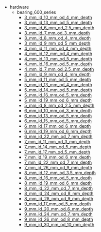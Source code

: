 * hardware
  * bearing_600_series
    * [3_mm_id_10_mm_od_4_mm_depth](hardware/bearing_600_series/3_mm_id_10_mm_od_4_mm_depth)
    * [3_mm_id_13_mm_od_5_mm_depth](hardware/bearing_600_series/3_mm_id_10_mm_od_4_mm_depth/3_mm_id_13_mm_od_5_mm_depth)
    * [3_mm_id_6_mm_od_2.5_mm_depth](hardware/bearing_600_series/3_mm_id_10_mm_od_4_mm_depth/3_mm_id_13_mm_od_5_mm_depth/3_mm_id_6_mm_od_2.5_mm_depth)
    * [3_mm_id_7_mm_od_3_mm_depth](hardware/bearing_600_series/3_mm_id_10_mm_od_4_mm_depth/3_mm_id_13_mm_od_5_mm_depth/3_mm_id_6_mm_od_2.5_mm_depth/3_mm_id_7_mm_od_3_mm_depth)
    * [3_mm_id_8_mm_od_4_mm_depth](hardware/bearing_600_series/3_mm_id_10_mm_od_4_mm_depth/3_mm_id_13_mm_od_5_mm_depth/3_mm_id_6_mm_od_2.5_mm_depth/3_mm_id_7_mm_od_3_mm_depth/3_mm_id_8_mm_od_4_mm_depth)
    * [3_mm_id_9_mm_od_5_mm_depth](hardware/bearing_600_series/3_mm_id_10_mm_od_4_mm_depth/3_mm_id_13_mm_od_5_mm_depth/3_mm_id_6_mm_od_2.5_mm_depth/3_mm_id_7_mm_od_3_mm_depth/3_mm_id_8_mm_od_4_mm_depth/3_mm_id_9_mm_od_5_mm_depth)
    * [4_mm_id_11_mm_od_4_mm_depth](hardware/bearing_600_series/3_mm_id_10_mm_od_4_mm_depth/3_mm_id_13_mm_od_5_mm_depth/3_mm_id_6_mm_od_2.5_mm_depth/3_mm_id_7_mm_od_3_mm_depth/3_mm_id_8_mm_od_4_mm_depth/3_mm_id_9_mm_od_5_mm_depth/4_mm_id_11_mm_od_4_mm_depth)
    * [4_mm_id_12_mm_od_4_mm_depth](hardware/bearing_600_series/3_mm_id_10_mm_od_4_mm_depth/3_mm_id_13_mm_od_5_mm_depth/3_mm_id_6_mm_od_2.5_mm_depth/3_mm_id_7_mm_od_3_mm_depth/3_mm_id_8_mm_od_4_mm_depth/3_mm_id_9_mm_od_5_mm_depth/4_mm_id_11_mm_od_4_mm_depth/4_mm_id_12_mm_od_4_mm_depth)
    * [4_mm_id_13_mm_od_5_mm_depth](hardware/bearing_600_series/3_mm_id_10_mm_od_4_mm_depth/3_mm_id_13_mm_od_5_mm_depth/3_mm_id_6_mm_od_2.5_mm_depth/3_mm_id_7_mm_od_3_mm_depth/3_mm_id_8_mm_od_4_mm_depth/3_mm_id_9_mm_od_5_mm_depth/4_mm_id_11_mm_od_4_mm_depth/4_mm_id_12_mm_od_4_mm_depth/4_mm_id_13_mm_od_5_mm_depth)
    * [4_mm_id_16_mm_od_5_mm_depth](hardware/bearing_600_series/3_mm_id_10_mm_od_4_mm_depth/3_mm_id_13_mm_od_5_mm_depth/3_mm_id_6_mm_od_2.5_mm_depth/3_mm_id_7_mm_od_3_mm_depth/3_mm_id_8_mm_od_4_mm_depth/3_mm_id_9_mm_od_5_mm_depth/4_mm_id_11_mm_od_4_mm_depth/4_mm_id_12_mm_od_4_mm_depth/4_mm_id_13_mm_od_5_mm_depth/4_mm_id_16_mm_od_5_mm_depth)
    * [4_mm_id_7_mm_od_2.5_mm_depth](hardware/bearing_600_series/3_mm_id_10_mm_od_4_mm_depth/3_mm_id_13_mm_od_5_mm_depth/3_mm_id_6_mm_od_2.5_mm_depth/3_mm_id_7_mm_od_3_mm_depth/3_mm_id_8_mm_od_4_mm_depth/3_mm_id_9_mm_od_5_mm_depth/4_mm_id_11_mm_od_4_mm_depth/4_mm_id_12_mm_od_4_mm_depth/4_mm_id_13_mm_od_5_mm_depth/4_mm_id_16_mm_od_5_mm_depth/4_mm_id_7_mm_od_2.5_mm_depth)
    * [4_mm_id_9_mm_od_4_mm_depth](hardware/bearing_600_series/3_mm_id_10_mm_od_4_mm_depth/3_mm_id_13_mm_od_5_mm_depth/3_mm_id_6_mm_od_2.5_mm_depth/3_mm_id_7_mm_od_3_mm_depth/3_mm_id_8_mm_od_4_mm_depth/3_mm_id_9_mm_od_5_mm_depth/4_mm_id_11_mm_od_4_mm_depth/4_mm_id_12_mm_od_4_mm_depth/4_mm_id_13_mm_od_5_mm_depth/4_mm_id_16_mm_od_5_mm_depth/4_mm_id_7_mm_od_2.5_mm_depth/4_mm_id_9_mm_od_4_mm_depth)
    * [5_mm_id_11_mm_od_5_mm_depth](hardware/bearing_600_series/3_mm_id_10_mm_od_4_mm_depth/3_mm_id_13_mm_od_5_mm_depth/3_mm_id_6_mm_od_2.5_mm_depth/3_mm_id_7_mm_od_3_mm_depth/3_mm_id_8_mm_od_4_mm_depth/3_mm_id_9_mm_od_5_mm_depth/4_mm_id_11_mm_od_4_mm_depth/4_mm_id_12_mm_od_4_mm_depth/4_mm_id_13_mm_od_5_mm_depth/4_mm_id_16_mm_od_5_mm_depth/4_mm_id_7_mm_od_2.5_mm_depth/4_mm_id_9_mm_od_4_mm_depth/5_mm_id_11_mm_od_5_mm_depth)
    * [5_mm_id_13_mm_od_4_mm_depth](hardware/bearing_600_series/3_mm_id_10_mm_od_4_mm_depth/3_mm_id_13_mm_od_5_mm_depth/3_mm_id_6_mm_od_2.5_mm_depth/3_mm_id_7_mm_od_3_mm_depth/3_mm_id_8_mm_od_4_mm_depth/3_mm_id_9_mm_od_5_mm_depth/4_mm_id_11_mm_od_4_mm_depth/4_mm_id_12_mm_od_4_mm_depth/4_mm_id_13_mm_od_5_mm_depth/4_mm_id_16_mm_od_5_mm_depth/4_mm_id_7_mm_od_2.5_mm_depth/4_mm_id_9_mm_od_4_mm_depth/5_mm_id_11_mm_od_5_mm_depth/5_mm_id_13_mm_od_4_mm_depth)
    * [5_mm_id_14_mm_od_5_mm_depth](hardware/bearing_600_series/3_mm_id_10_mm_od_4_mm_depth/3_mm_id_13_mm_od_5_mm_depth/3_mm_id_6_mm_od_2.5_mm_depth/3_mm_id_7_mm_od_3_mm_depth/3_mm_id_8_mm_od_4_mm_depth/3_mm_id_9_mm_od_5_mm_depth/4_mm_id_11_mm_od_4_mm_depth/4_mm_id_12_mm_od_4_mm_depth/4_mm_id_13_mm_od_5_mm_depth/4_mm_id_16_mm_od_5_mm_depth/4_mm_id_7_mm_od_2.5_mm_depth/4_mm_id_9_mm_od_4_mm_depth/5_mm_id_11_mm_od_5_mm_depth/5_mm_id_13_mm_od_4_mm_depth/5_mm_id_14_mm_od_5_mm_depth)
    * [5_mm_id_16_mm_od_5_mm_depth](hardware/bearing_600_series/3_mm_id_10_mm_od_4_mm_depth/3_mm_id_13_mm_od_5_mm_depth/3_mm_id_6_mm_od_2.5_mm_depth/3_mm_id_7_mm_od_3_mm_depth/3_mm_id_8_mm_od_4_mm_depth/3_mm_id_9_mm_od_5_mm_depth/4_mm_id_11_mm_od_4_mm_depth/4_mm_id_12_mm_od_4_mm_depth/4_mm_id_13_mm_od_5_mm_depth/4_mm_id_16_mm_od_5_mm_depth/4_mm_id_7_mm_od_2.5_mm_depth/4_mm_id_9_mm_od_4_mm_depth/5_mm_id_11_mm_od_5_mm_depth/5_mm_id_13_mm_od_4_mm_depth/5_mm_id_14_mm_od_5_mm_depth/5_mm_id_16_mm_od_5_mm_depth)
    * [5_mm_id_19_mm_od_6_mm_depth](hardware/bearing_600_series/3_mm_id_10_mm_od_4_mm_depth/3_mm_id_13_mm_od_5_mm_depth/3_mm_id_6_mm_od_2.5_mm_depth/3_mm_id_7_mm_od_3_mm_depth/3_mm_id_8_mm_od_4_mm_depth/3_mm_id_9_mm_od_5_mm_depth/4_mm_id_11_mm_od_4_mm_depth/4_mm_id_12_mm_od_4_mm_depth/4_mm_id_13_mm_od_5_mm_depth/4_mm_id_16_mm_od_5_mm_depth/4_mm_id_7_mm_od_2.5_mm_depth/4_mm_id_9_mm_od_4_mm_depth/5_mm_id_11_mm_od_5_mm_depth/5_mm_id_13_mm_od_4_mm_depth/5_mm_id_14_mm_od_5_mm_depth/5_mm_id_16_mm_od_5_mm_depth/5_mm_id_19_mm_od_6_mm_depth)
    * [5_mm_id_8_mm_od_2.5_mm_depth](hardware/bearing_600_series/3_mm_id_10_mm_od_4_mm_depth/3_mm_id_13_mm_od_5_mm_depth/3_mm_id_6_mm_od_2.5_mm_depth/3_mm_id_7_mm_od_3_mm_depth/3_mm_id_8_mm_od_4_mm_depth/3_mm_id_9_mm_od_5_mm_depth/4_mm_id_11_mm_od_4_mm_depth/4_mm_id_12_mm_od_4_mm_depth/4_mm_id_13_mm_od_5_mm_depth/4_mm_id_16_mm_od_5_mm_depth/4_mm_id_7_mm_od_2.5_mm_depth/4_mm_id_9_mm_od_4_mm_depth/5_mm_id_11_mm_od_5_mm_depth/5_mm_id_13_mm_od_4_mm_depth/5_mm_id_14_mm_od_5_mm_depth/5_mm_id_16_mm_od_5_mm_depth/5_mm_id_19_mm_od_6_mm_depth/5_mm_id_8_mm_od_2.5_mm_depth)
    * [6_mm_id_10_mm_od_3_mm_depth](hardware/bearing_600_series/3_mm_id_10_mm_od_4_mm_depth/3_mm_id_13_mm_od_5_mm_depth/3_mm_id_6_mm_od_2.5_mm_depth/3_mm_id_7_mm_od_3_mm_depth/3_mm_id_8_mm_od_4_mm_depth/3_mm_id_9_mm_od_5_mm_depth/4_mm_id_11_mm_od_4_mm_depth/4_mm_id_12_mm_od_4_mm_depth/4_mm_id_13_mm_od_5_mm_depth/4_mm_id_16_mm_od_5_mm_depth/4_mm_id_7_mm_od_2.5_mm_depth/4_mm_id_9_mm_od_4_mm_depth/5_mm_id_11_mm_od_5_mm_depth/5_mm_id_13_mm_od_4_mm_depth/5_mm_id_14_mm_od_5_mm_depth/5_mm_id_16_mm_od_5_mm_depth/5_mm_id_19_mm_od_6_mm_depth/5_mm_id_8_mm_od_2.5_mm_depth/6_mm_id_10_mm_od_3_mm_depth)
    * [6_mm_id_13_mm_od_5_mm_depth](hardware/bearing_600_series/3_mm_id_10_mm_od_4_mm_depth/3_mm_id_13_mm_od_5_mm_depth/3_mm_id_6_mm_od_2.5_mm_depth/3_mm_id_7_mm_od_3_mm_depth/3_mm_id_8_mm_od_4_mm_depth/3_mm_id_9_mm_od_5_mm_depth/4_mm_id_11_mm_od_4_mm_depth/4_mm_id_12_mm_od_4_mm_depth/4_mm_id_13_mm_od_5_mm_depth/4_mm_id_16_mm_od_5_mm_depth/4_mm_id_7_mm_od_2.5_mm_depth/4_mm_id_9_mm_od_4_mm_depth/5_mm_id_11_mm_od_5_mm_depth/5_mm_id_13_mm_od_4_mm_depth/5_mm_id_14_mm_od_5_mm_depth/5_mm_id_16_mm_od_5_mm_depth/5_mm_id_19_mm_od_6_mm_depth/5_mm_id_8_mm_od_2.5_mm_depth/6_mm_id_10_mm_od_3_mm_depth/6_mm_id_13_mm_od_5_mm_depth)
    * [6_mm_id_15_mm_od_5_mm_depth](hardware/bearing_600_series/3_mm_id_10_mm_od_4_mm_depth/3_mm_id_13_mm_od_5_mm_depth/3_mm_id_6_mm_od_2.5_mm_depth/3_mm_id_7_mm_od_3_mm_depth/3_mm_id_8_mm_od_4_mm_depth/3_mm_id_9_mm_od_5_mm_depth/4_mm_id_11_mm_od_4_mm_depth/4_mm_id_12_mm_od_4_mm_depth/4_mm_id_13_mm_od_5_mm_depth/4_mm_id_16_mm_od_5_mm_depth/4_mm_id_7_mm_od_2.5_mm_depth/4_mm_id_9_mm_od_4_mm_depth/5_mm_id_11_mm_od_5_mm_depth/5_mm_id_13_mm_od_4_mm_depth/5_mm_id_14_mm_od_5_mm_depth/5_mm_id_16_mm_od_5_mm_depth/5_mm_id_19_mm_od_6_mm_depth/5_mm_id_8_mm_od_2.5_mm_depth/6_mm_id_10_mm_od_3_mm_depth/6_mm_id_13_mm_od_5_mm_depth/6_mm_id_15_mm_od_5_mm_depth)
    * [6_mm_id_17_mm_od_6_mm_depth](hardware/bearing_600_series/3_mm_id_10_mm_od_4_mm_depth/3_mm_id_13_mm_od_5_mm_depth/3_mm_id_6_mm_od_2.5_mm_depth/3_mm_id_7_mm_od_3_mm_depth/3_mm_id_8_mm_od_4_mm_depth/3_mm_id_9_mm_od_5_mm_depth/4_mm_id_11_mm_od_4_mm_depth/4_mm_id_12_mm_od_4_mm_depth/4_mm_id_13_mm_od_5_mm_depth/4_mm_id_16_mm_od_5_mm_depth/4_mm_id_7_mm_od_2.5_mm_depth/4_mm_id_9_mm_od_4_mm_depth/5_mm_id_11_mm_od_5_mm_depth/5_mm_id_13_mm_od_4_mm_depth/5_mm_id_14_mm_od_5_mm_depth/5_mm_id_16_mm_od_5_mm_depth/5_mm_id_19_mm_od_6_mm_depth/5_mm_id_8_mm_od_2.5_mm_depth/6_mm_id_10_mm_od_3_mm_depth/6_mm_id_13_mm_od_5_mm_depth/6_mm_id_15_mm_od_5_mm_depth/6_mm_id_17_mm_od_6_mm_depth)
    * [6_mm_id_19_mm_od_6_mm_depth](hardware/bearing_600_series/3_mm_id_10_mm_od_4_mm_depth/3_mm_id_13_mm_od_5_mm_depth/3_mm_id_6_mm_od_2.5_mm_depth/3_mm_id_7_mm_od_3_mm_depth/3_mm_id_8_mm_od_4_mm_depth/3_mm_id_9_mm_od_5_mm_depth/4_mm_id_11_mm_od_4_mm_depth/4_mm_id_12_mm_od_4_mm_depth/4_mm_id_13_mm_od_5_mm_depth/4_mm_id_16_mm_od_5_mm_depth/4_mm_id_7_mm_od_2.5_mm_depth/4_mm_id_9_mm_od_4_mm_depth/5_mm_id_11_mm_od_5_mm_depth/5_mm_id_13_mm_od_4_mm_depth/5_mm_id_14_mm_od_5_mm_depth/5_mm_id_16_mm_od_5_mm_depth/5_mm_id_19_mm_od_6_mm_depth/5_mm_id_8_mm_od_2.5_mm_depth/6_mm_id_10_mm_od_3_mm_depth/6_mm_id_13_mm_od_5_mm_depth/6_mm_id_15_mm_od_5_mm_depth/6_mm_id_17_mm_od_6_mm_depth/6_mm_id_19_mm_od_6_mm_depth)
    * [6_mm_id_22_mm_od_7_mm_depth](hardware/bearing_600_series/3_mm_id_10_mm_od_4_mm_depth/3_mm_id_13_mm_od_5_mm_depth/3_mm_id_6_mm_od_2.5_mm_depth/3_mm_id_7_mm_od_3_mm_depth/3_mm_id_8_mm_od_4_mm_depth/3_mm_id_9_mm_od_5_mm_depth/4_mm_id_11_mm_od_4_mm_depth/4_mm_id_12_mm_od_4_mm_depth/4_mm_id_13_mm_od_5_mm_depth/4_mm_id_16_mm_od_5_mm_depth/4_mm_id_7_mm_od_2.5_mm_depth/4_mm_id_9_mm_od_4_mm_depth/5_mm_id_11_mm_od_5_mm_depth/5_mm_id_13_mm_od_4_mm_depth/5_mm_id_14_mm_od_5_mm_depth/5_mm_id_16_mm_od_5_mm_depth/5_mm_id_19_mm_od_6_mm_depth/5_mm_id_8_mm_od_2.5_mm_depth/6_mm_id_10_mm_od_3_mm_depth/6_mm_id_13_mm_od_5_mm_depth/6_mm_id_15_mm_od_5_mm_depth/6_mm_id_17_mm_od_6_mm_depth/6_mm_id_19_mm_od_6_mm_depth/6_mm_id_22_mm_od_7_mm_depth)
    * [7_mm_id_11_mm_od_3_mm_depth](hardware/bearing_600_series/3_mm_id_10_mm_od_4_mm_depth/3_mm_id_13_mm_od_5_mm_depth/3_mm_id_6_mm_od_2.5_mm_depth/3_mm_id_7_mm_od_3_mm_depth/3_mm_id_8_mm_od_4_mm_depth/3_mm_id_9_mm_od_5_mm_depth/4_mm_id_11_mm_od_4_mm_depth/4_mm_id_12_mm_od_4_mm_depth/4_mm_id_13_mm_od_5_mm_depth/4_mm_id_16_mm_od_5_mm_depth/4_mm_id_7_mm_od_2.5_mm_depth/4_mm_id_9_mm_od_4_mm_depth/5_mm_id_11_mm_od_5_mm_depth/5_mm_id_13_mm_od_4_mm_depth/5_mm_id_14_mm_od_5_mm_depth/5_mm_id_16_mm_od_5_mm_depth/5_mm_id_19_mm_od_6_mm_depth/5_mm_id_8_mm_od_2.5_mm_depth/6_mm_id_10_mm_od_3_mm_depth/6_mm_id_13_mm_od_5_mm_depth/6_mm_id_15_mm_od_5_mm_depth/6_mm_id_17_mm_od_6_mm_depth/6_mm_id_19_mm_od_6_mm_depth/6_mm_id_22_mm_od_7_mm_depth/7_mm_id_11_mm_od_3_mm_depth)
    * [7_mm_id_14_mm_od_5_mm_depth](hardware/bearing_600_series/3_mm_id_10_mm_od_4_mm_depth/3_mm_id_13_mm_od_5_mm_depth/3_mm_id_6_mm_od_2.5_mm_depth/3_mm_id_7_mm_od_3_mm_depth/3_mm_id_8_mm_od_4_mm_depth/3_mm_id_9_mm_od_5_mm_depth/4_mm_id_11_mm_od_4_mm_depth/4_mm_id_12_mm_od_4_mm_depth/4_mm_id_13_mm_od_5_mm_depth/4_mm_id_16_mm_od_5_mm_depth/4_mm_id_7_mm_od_2.5_mm_depth/4_mm_id_9_mm_od_4_mm_depth/5_mm_id_11_mm_od_5_mm_depth/5_mm_id_13_mm_od_4_mm_depth/5_mm_id_14_mm_od_5_mm_depth/5_mm_id_16_mm_od_5_mm_depth/5_mm_id_19_mm_od_6_mm_depth/5_mm_id_8_mm_od_2.5_mm_depth/6_mm_id_10_mm_od_3_mm_depth/6_mm_id_13_mm_od_5_mm_depth/6_mm_id_15_mm_od_5_mm_depth/6_mm_id_17_mm_od_6_mm_depth/6_mm_id_19_mm_od_6_mm_depth/6_mm_id_22_mm_od_7_mm_depth/7_mm_id_11_mm_od_3_mm_depth/7_mm_id_14_mm_od_5_mm_depth)
    * [7_mm_id_17_mm_od_5_mm_depth](hardware/bearing_600_series/3_mm_id_10_mm_od_4_mm_depth/3_mm_id_13_mm_od_5_mm_depth/3_mm_id_6_mm_od_2.5_mm_depth/3_mm_id_7_mm_od_3_mm_depth/3_mm_id_8_mm_od_4_mm_depth/3_mm_id_9_mm_od_5_mm_depth/4_mm_id_11_mm_od_4_mm_depth/4_mm_id_12_mm_od_4_mm_depth/4_mm_id_13_mm_od_5_mm_depth/4_mm_id_16_mm_od_5_mm_depth/4_mm_id_7_mm_od_2.5_mm_depth/4_mm_id_9_mm_od_4_mm_depth/5_mm_id_11_mm_od_5_mm_depth/5_mm_id_13_mm_od_4_mm_depth/5_mm_id_14_mm_od_5_mm_depth/5_mm_id_16_mm_od_5_mm_depth/5_mm_id_19_mm_od_6_mm_depth/5_mm_id_8_mm_od_2.5_mm_depth/6_mm_id_10_mm_od_3_mm_depth/6_mm_id_13_mm_od_5_mm_depth/6_mm_id_15_mm_od_5_mm_depth/6_mm_id_17_mm_od_6_mm_depth/6_mm_id_19_mm_od_6_mm_depth/6_mm_id_22_mm_od_7_mm_depth/7_mm_id_11_mm_od_3_mm_depth/7_mm_id_14_mm_od_5_mm_depth/7_mm_id_17_mm_od_5_mm_depth)
    * [7_mm_id_19_mm_od_6_mm_depth](hardware/bearing_600_series/3_mm_id_10_mm_od_4_mm_depth/3_mm_id_13_mm_od_5_mm_depth/3_mm_id_6_mm_od_2.5_mm_depth/3_mm_id_7_mm_od_3_mm_depth/3_mm_id_8_mm_od_4_mm_depth/3_mm_id_9_mm_od_5_mm_depth/4_mm_id_11_mm_od_4_mm_depth/4_mm_id_12_mm_od_4_mm_depth/4_mm_id_13_mm_od_5_mm_depth/4_mm_id_16_mm_od_5_mm_depth/4_mm_id_7_mm_od_2.5_mm_depth/4_mm_id_9_mm_od_4_mm_depth/5_mm_id_11_mm_od_5_mm_depth/5_mm_id_13_mm_od_4_mm_depth/5_mm_id_14_mm_od_5_mm_depth/5_mm_id_16_mm_od_5_mm_depth/5_mm_id_19_mm_od_6_mm_depth/5_mm_id_8_mm_od_2.5_mm_depth/6_mm_id_10_mm_od_3_mm_depth/6_mm_id_13_mm_od_5_mm_depth/6_mm_id_15_mm_od_5_mm_depth/6_mm_id_17_mm_od_6_mm_depth/6_mm_id_19_mm_od_6_mm_depth/6_mm_id_22_mm_od_7_mm_depth/7_mm_id_11_mm_od_3_mm_depth/7_mm_id_14_mm_od_5_mm_depth/7_mm_id_17_mm_od_5_mm_depth/7_mm_id_19_mm_od_6_mm_depth)
    * [7_mm_id_22_mm_od_7_mm_depth](hardware/bearing_600_series/3_mm_id_10_mm_od_4_mm_depth/3_mm_id_13_mm_od_5_mm_depth/3_mm_id_6_mm_od_2.5_mm_depth/3_mm_id_7_mm_od_3_mm_depth/3_mm_id_8_mm_od_4_mm_depth/3_mm_id_9_mm_od_5_mm_depth/4_mm_id_11_mm_od_4_mm_depth/4_mm_id_12_mm_od_4_mm_depth/4_mm_id_13_mm_od_5_mm_depth/4_mm_id_16_mm_od_5_mm_depth/4_mm_id_7_mm_od_2.5_mm_depth/4_mm_id_9_mm_od_4_mm_depth/5_mm_id_11_mm_od_5_mm_depth/5_mm_id_13_mm_od_4_mm_depth/5_mm_id_14_mm_od_5_mm_depth/5_mm_id_16_mm_od_5_mm_depth/5_mm_id_19_mm_od_6_mm_depth/5_mm_id_8_mm_od_2.5_mm_depth/6_mm_id_10_mm_od_3_mm_depth/6_mm_id_13_mm_od_5_mm_depth/6_mm_id_15_mm_od_5_mm_depth/6_mm_id_17_mm_od_6_mm_depth/6_mm_id_19_mm_od_6_mm_depth/6_mm_id_22_mm_od_7_mm_depth/7_mm_id_11_mm_od_3_mm_depth/7_mm_id_14_mm_od_5_mm_depth/7_mm_id_17_mm_od_5_mm_depth/7_mm_id_19_mm_od_6_mm_depth/7_mm_id_22_mm_od_7_mm_depth)
    * [7_mm_id_26_mm_od_9_mm_depth](hardware/bearing_600_series/3_mm_id_10_mm_od_4_mm_depth/3_mm_id_13_mm_od_5_mm_depth/3_mm_id_6_mm_od_2.5_mm_depth/3_mm_id_7_mm_od_3_mm_depth/3_mm_id_8_mm_od_4_mm_depth/3_mm_id_9_mm_od_5_mm_depth/4_mm_id_11_mm_od_4_mm_depth/4_mm_id_12_mm_od_4_mm_depth/4_mm_id_13_mm_od_5_mm_depth/4_mm_id_16_mm_od_5_mm_depth/4_mm_id_7_mm_od_2.5_mm_depth/4_mm_id_9_mm_od_4_mm_depth/5_mm_id_11_mm_od_5_mm_depth/5_mm_id_13_mm_od_4_mm_depth/5_mm_id_14_mm_od_5_mm_depth/5_mm_id_16_mm_od_5_mm_depth/5_mm_id_19_mm_od_6_mm_depth/5_mm_id_8_mm_od_2.5_mm_depth/6_mm_id_10_mm_od_3_mm_depth/6_mm_id_13_mm_od_5_mm_depth/6_mm_id_15_mm_od_5_mm_depth/6_mm_id_17_mm_od_6_mm_depth/6_mm_id_19_mm_od_6_mm_depth/6_mm_id_22_mm_od_7_mm_depth/7_mm_id_11_mm_od_3_mm_depth/7_mm_id_14_mm_od_5_mm_depth/7_mm_id_17_mm_od_5_mm_depth/7_mm_id_19_mm_od_6_mm_depth/7_mm_id_22_mm_od_7_mm_depth/7_mm_id_26_mm_od_9_mm_depth)
    * [8_mm_id_12_mm_od_3.5_mm_depth](hardware/bearing_600_series/3_mm_id_10_mm_od_4_mm_depth/3_mm_id_13_mm_od_5_mm_depth/3_mm_id_6_mm_od_2.5_mm_depth/3_mm_id_7_mm_od_3_mm_depth/3_mm_id_8_mm_od_4_mm_depth/3_mm_id_9_mm_od_5_mm_depth/4_mm_id_11_mm_od_4_mm_depth/4_mm_id_12_mm_od_4_mm_depth/4_mm_id_13_mm_od_5_mm_depth/4_mm_id_16_mm_od_5_mm_depth/4_mm_id_7_mm_od_2.5_mm_depth/4_mm_id_9_mm_od_4_mm_depth/5_mm_id_11_mm_od_5_mm_depth/5_mm_id_13_mm_od_4_mm_depth/5_mm_id_14_mm_od_5_mm_depth/5_mm_id_16_mm_od_5_mm_depth/5_mm_id_19_mm_od_6_mm_depth/5_mm_id_8_mm_od_2.5_mm_depth/6_mm_id_10_mm_od_3_mm_depth/6_mm_id_13_mm_od_5_mm_depth/6_mm_id_15_mm_od_5_mm_depth/6_mm_id_17_mm_od_6_mm_depth/6_mm_id_19_mm_od_6_mm_depth/6_mm_id_22_mm_od_7_mm_depth/7_mm_id_11_mm_od_3_mm_depth/7_mm_id_14_mm_od_5_mm_depth/7_mm_id_17_mm_od_5_mm_depth/7_mm_id_19_mm_od_6_mm_depth/7_mm_id_22_mm_od_7_mm_depth/7_mm_id_26_mm_od_9_mm_depth/8_mm_id_12_mm_od_3.5_mm_depth)
    * [8_mm_id_16_mm_od_5_mm_depth](hardware/bearing_600_series/3_mm_id_10_mm_od_4_mm_depth/3_mm_id_13_mm_od_5_mm_depth/3_mm_id_6_mm_od_2.5_mm_depth/3_mm_id_7_mm_od_3_mm_depth/3_mm_id_8_mm_od_4_mm_depth/3_mm_id_9_mm_od_5_mm_depth/4_mm_id_11_mm_od_4_mm_depth/4_mm_id_12_mm_od_4_mm_depth/4_mm_id_13_mm_od_5_mm_depth/4_mm_id_16_mm_od_5_mm_depth/4_mm_id_7_mm_od_2.5_mm_depth/4_mm_id_9_mm_od_4_mm_depth/5_mm_id_11_mm_od_5_mm_depth/5_mm_id_13_mm_od_4_mm_depth/5_mm_id_14_mm_od_5_mm_depth/5_mm_id_16_mm_od_5_mm_depth/5_mm_id_19_mm_od_6_mm_depth/5_mm_id_8_mm_od_2.5_mm_depth/6_mm_id_10_mm_od_3_mm_depth/6_mm_id_13_mm_od_5_mm_depth/6_mm_id_15_mm_od_5_mm_depth/6_mm_id_17_mm_od_6_mm_depth/6_mm_id_19_mm_od_6_mm_depth/6_mm_id_22_mm_od_7_mm_depth/7_mm_id_11_mm_od_3_mm_depth/7_mm_id_14_mm_od_5_mm_depth/7_mm_id_17_mm_od_5_mm_depth/7_mm_id_19_mm_od_6_mm_depth/7_mm_id_22_mm_od_7_mm_depth/7_mm_id_26_mm_od_9_mm_depth/8_mm_id_12_mm_od_3.5_mm_depth/8_mm_id_16_mm_od_5_mm_depth)
    * [8_mm_id_19_mm_od_6_mm_depth](hardware/bearing_600_series/3_mm_id_10_mm_od_4_mm_depth/3_mm_id_13_mm_od_5_mm_depth/3_mm_id_6_mm_od_2.5_mm_depth/3_mm_id_7_mm_od_3_mm_depth/3_mm_id_8_mm_od_4_mm_depth/3_mm_id_9_mm_od_5_mm_depth/4_mm_id_11_mm_od_4_mm_depth/4_mm_id_12_mm_od_4_mm_depth/4_mm_id_13_mm_od_5_mm_depth/4_mm_id_16_mm_od_5_mm_depth/4_mm_id_7_mm_od_2.5_mm_depth/4_mm_id_9_mm_od_4_mm_depth/5_mm_id_11_mm_od_5_mm_depth/5_mm_id_13_mm_od_4_mm_depth/5_mm_id_14_mm_od_5_mm_depth/5_mm_id_16_mm_od_5_mm_depth/5_mm_id_19_mm_od_6_mm_depth/5_mm_id_8_mm_od_2.5_mm_depth/6_mm_id_10_mm_od_3_mm_depth/6_mm_id_13_mm_od_5_mm_depth/6_mm_id_15_mm_od_5_mm_depth/6_mm_id_17_mm_od_6_mm_depth/6_mm_id_19_mm_od_6_mm_depth/6_mm_id_22_mm_od_7_mm_depth/7_mm_id_11_mm_od_3_mm_depth/7_mm_id_14_mm_od_5_mm_depth/7_mm_id_17_mm_od_5_mm_depth/7_mm_id_19_mm_od_6_mm_depth/7_mm_id_22_mm_od_7_mm_depth/7_mm_id_26_mm_od_9_mm_depth/8_mm_id_12_mm_od_3.5_mm_depth/8_mm_id_16_mm_od_5_mm_depth/8_mm_id_19_mm_od_6_mm_depth)
    * [8_mm_id_22_mm_od_7_mm_depth](hardware/bearing_600_series/3_mm_id_10_mm_od_4_mm_depth/3_mm_id_13_mm_od_5_mm_depth/3_mm_id_6_mm_od_2.5_mm_depth/3_mm_id_7_mm_od_3_mm_depth/3_mm_id_8_mm_od_4_mm_depth/3_mm_id_9_mm_od_5_mm_depth/4_mm_id_11_mm_od_4_mm_depth/4_mm_id_12_mm_od_4_mm_depth/4_mm_id_13_mm_od_5_mm_depth/4_mm_id_16_mm_od_5_mm_depth/4_mm_id_7_mm_od_2.5_mm_depth/4_mm_id_9_mm_od_4_mm_depth/5_mm_id_11_mm_od_5_mm_depth/5_mm_id_13_mm_od_4_mm_depth/5_mm_id_14_mm_od_5_mm_depth/5_mm_id_16_mm_od_5_mm_depth/5_mm_id_19_mm_od_6_mm_depth/5_mm_id_8_mm_od_2.5_mm_depth/6_mm_id_10_mm_od_3_mm_depth/6_mm_id_13_mm_od_5_mm_depth/6_mm_id_15_mm_od_5_mm_depth/6_mm_id_17_mm_od_6_mm_depth/6_mm_id_19_mm_od_6_mm_depth/6_mm_id_22_mm_od_7_mm_depth/7_mm_id_11_mm_od_3_mm_depth/7_mm_id_14_mm_od_5_mm_depth/7_mm_id_17_mm_od_5_mm_depth/7_mm_id_19_mm_od_6_mm_depth/7_mm_id_22_mm_od_7_mm_depth/7_mm_id_26_mm_od_9_mm_depth/8_mm_id_12_mm_od_3.5_mm_depth/8_mm_id_16_mm_od_5_mm_depth/8_mm_id_19_mm_od_6_mm_depth/8_mm_id_22_mm_od_7_mm_depth)
    * [8_mm_id_24_mm_od_8_mm_depth](hardware/bearing_600_series/3_mm_id_10_mm_od_4_mm_depth/3_mm_id_13_mm_od_5_mm_depth/3_mm_id_6_mm_od_2.5_mm_depth/3_mm_id_7_mm_od_3_mm_depth/3_mm_id_8_mm_od_4_mm_depth/3_mm_id_9_mm_od_5_mm_depth/4_mm_id_11_mm_od_4_mm_depth/4_mm_id_12_mm_od_4_mm_depth/4_mm_id_13_mm_od_5_mm_depth/4_mm_id_16_mm_od_5_mm_depth/4_mm_id_7_mm_od_2.5_mm_depth/4_mm_id_9_mm_od_4_mm_depth/5_mm_id_11_mm_od_5_mm_depth/5_mm_id_13_mm_od_4_mm_depth/5_mm_id_14_mm_od_5_mm_depth/5_mm_id_16_mm_od_5_mm_depth/5_mm_id_19_mm_od_6_mm_depth/5_mm_id_8_mm_od_2.5_mm_depth/6_mm_id_10_mm_od_3_mm_depth/6_mm_id_13_mm_od_5_mm_depth/6_mm_id_15_mm_od_5_mm_depth/6_mm_id_17_mm_od_6_mm_depth/6_mm_id_19_mm_od_6_mm_depth/6_mm_id_22_mm_od_7_mm_depth/7_mm_id_11_mm_od_3_mm_depth/7_mm_id_14_mm_od_5_mm_depth/7_mm_id_17_mm_od_5_mm_depth/7_mm_id_19_mm_od_6_mm_depth/7_mm_id_22_mm_od_7_mm_depth/7_mm_id_26_mm_od_9_mm_depth/8_mm_id_12_mm_od_3.5_mm_depth/8_mm_id_16_mm_od_5_mm_depth/8_mm_id_19_mm_od_6_mm_depth/8_mm_id_22_mm_od_7_mm_depth/8_mm_id_24_mm_od_8_mm_depth)
    * [8_mm_id_28_mm_od_9_mm_depth](hardware/bearing_600_series/3_mm_id_10_mm_od_4_mm_depth/3_mm_id_13_mm_od_5_mm_depth/3_mm_id_6_mm_od_2.5_mm_depth/3_mm_id_7_mm_od_3_mm_depth/3_mm_id_8_mm_od_4_mm_depth/3_mm_id_9_mm_od_5_mm_depth/4_mm_id_11_mm_od_4_mm_depth/4_mm_id_12_mm_od_4_mm_depth/4_mm_id_13_mm_od_5_mm_depth/4_mm_id_16_mm_od_5_mm_depth/4_mm_id_7_mm_od_2.5_mm_depth/4_mm_id_9_mm_od_4_mm_depth/5_mm_id_11_mm_od_5_mm_depth/5_mm_id_13_mm_od_4_mm_depth/5_mm_id_14_mm_od_5_mm_depth/5_mm_id_16_mm_od_5_mm_depth/5_mm_id_19_mm_od_6_mm_depth/5_mm_id_8_mm_od_2.5_mm_depth/6_mm_id_10_mm_od_3_mm_depth/6_mm_id_13_mm_od_5_mm_depth/6_mm_id_15_mm_od_5_mm_depth/6_mm_id_17_mm_od_6_mm_depth/6_mm_id_19_mm_od_6_mm_depth/6_mm_id_22_mm_od_7_mm_depth/7_mm_id_11_mm_od_3_mm_depth/7_mm_id_14_mm_od_5_mm_depth/7_mm_id_17_mm_od_5_mm_depth/7_mm_id_19_mm_od_6_mm_depth/7_mm_id_22_mm_od_7_mm_depth/7_mm_id_26_mm_od_9_mm_depth/8_mm_id_12_mm_od_3.5_mm_depth/8_mm_id_16_mm_od_5_mm_depth/8_mm_id_19_mm_od_6_mm_depth/8_mm_id_22_mm_od_7_mm_depth/8_mm_id_24_mm_od_8_mm_depth/8_mm_id_28_mm_od_9_mm_depth)
    * [9_mm_id_17_mm_od_5_mm_depth](hardware/bearing_600_series/3_mm_id_10_mm_od_4_mm_depth/3_mm_id_13_mm_od_5_mm_depth/3_mm_id_6_mm_od_2.5_mm_depth/3_mm_id_7_mm_od_3_mm_depth/3_mm_id_8_mm_od_4_mm_depth/3_mm_id_9_mm_od_5_mm_depth/4_mm_id_11_mm_od_4_mm_depth/4_mm_id_12_mm_od_4_mm_depth/4_mm_id_13_mm_od_5_mm_depth/4_mm_id_16_mm_od_5_mm_depth/4_mm_id_7_mm_od_2.5_mm_depth/4_mm_id_9_mm_od_4_mm_depth/5_mm_id_11_mm_od_5_mm_depth/5_mm_id_13_mm_od_4_mm_depth/5_mm_id_14_mm_od_5_mm_depth/5_mm_id_16_mm_od_5_mm_depth/5_mm_id_19_mm_od_6_mm_depth/5_mm_id_8_mm_od_2.5_mm_depth/6_mm_id_10_mm_od_3_mm_depth/6_mm_id_13_mm_od_5_mm_depth/6_mm_id_15_mm_od_5_mm_depth/6_mm_id_17_mm_od_6_mm_depth/6_mm_id_19_mm_od_6_mm_depth/6_mm_id_22_mm_od_7_mm_depth/7_mm_id_11_mm_od_3_mm_depth/7_mm_id_14_mm_od_5_mm_depth/7_mm_id_17_mm_od_5_mm_depth/7_mm_id_19_mm_od_6_mm_depth/7_mm_id_22_mm_od_7_mm_depth/7_mm_id_26_mm_od_9_mm_depth/8_mm_id_12_mm_od_3.5_mm_depth/8_mm_id_16_mm_od_5_mm_depth/8_mm_id_19_mm_od_6_mm_depth/8_mm_id_22_mm_od_7_mm_depth/8_mm_id_24_mm_od_8_mm_depth/8_mm_id_28_mm_od_9_mm_depth/9_mm_id_17_mm_od_5_mm_depth)
    * [9_mm_id_20_mm_od_6_mm_depth](hardware/bearing_600_series/3_mm_id_10_mm_od_4_mm_depth/3_mm_id_13_mm_od_5_mm_depth/3_mm_id_6_mm_od_2.5_mm_depth/3_mm_id_7_mm_od_3_mm_depth/3_mm_id_8_mm_od_4_mm_depth/3_mm_id_9_mm_od_5_mm_depth/4_mm_id_11_mm_od_4_mm_depth/4_mm_id_12_mm_od_4_mm_depth/4_mm_id_13_mm_od_5_mm_depth/4_mm_id_16_mm_od_5_mm_depth/4_mm_id_7_mm_od_2.5_mm_depth/4_mm_id_9_mm_od_4_mm_depth/5_mm_id_11_mm_od_5_mm_depth/5_mm_id_13_mm_od_4_mm_depth/5_mm_id_14_mm_od_5_mm_depth/5_mm_id_16_mm_od_5_mm_depth/5_mm_id_19_mm_od_6_mm_depth/5_mm_id_8_mm_od_2.5_mm_depth/6_mm_id_10_mm_od_3_mm_depth/6_mm_id_13_mm_od_5_mm_depth/6_mm_id_15_mm_od_5_mm_depth/6_mm_id_17_mm_od_6_mm_depth/6_mm_id_19_mm_od_6_mm_depth/6_mm_id_22_mm_od_7_mm_depth/7_mm_id_11_mm_od_3_mm_depth/7_mm_id_14_mm_od_5_mm_depth/7_mm_id_17_mm_od_5_mm_depth/7_mm_id_19_mm_od_6_mm_depth/7_mm_id_22_mm_od_7_mm_depth/7_mm_id_26_mm_od_9_mm_depth/8_mm_id_12_mm_od_3.5_mm_depth/8_mm_id_16_mm_od_5_mm_depth/8_mm_id_19_mm_od_6_mm_depth/8_mm_id_22_mm_od_7_mm_depth/8_mm_id_24_mm_od_8_mm_depth/8_mm_id_28_mm_od_9_mm_depth/9_mm_id_17_mm_od_5_mm_depth/9_mm_id_20_mm_od_6_mm_depth)
    * [9_mm_id_24_mm_od_7_mm_depth](hardware/bearing_600_series/3_mm_id_10_mm_od_4_mm_depth/3_mm_id_13_mm_od_5_mm_depth/3_mm_id_6_mm_od_2.5_mm_depth/3_mm_id_7_mm_od_3_mm_depth/3_mm_id_8_mm_od_4_mm_depth/3_mm_id_9_mm_od_5_mm_depth/4_mm_id_11_mm_od_4_mm_depth/4_mm_id_12_mm_od_4_mm_depth/4_mm_id_13_mm_od_5_mm_depth/4_mm_id_16_mm_od_5_mm_depth/4_mm_id_7_mm_od_2.5_mm_depth/4_mm_id_9_mm_od_4_mm_depth/5_mm_id_11_mm_od_5_mm_depth/5_mm_id_13_mm_od_4_mm_depth/5_mm_id_14_mm_od_5_mm_depth/5_mm_id_16_mm_od_5_mm_depth/5_mm_id_19_mm_od_6_mm_depth/5_mm_id_8_mm_od_2.5_mm_depth/6_mm_id_10_mm_od_3_mm_depth/6_mm_id_13_mm_od_5_mm_depth/6_mm_id_15_mm_od_5_mm_depth/6_mm_id_17_mm_od_6_mm_depth/6_mm_id_19_mm_od_6_mm_depth/6_mm_id_22_mm_od_7_mm_depth/7_mm_id_11_mm_od_3_mm_depth/7_mm_id_14_mm_od_5_mm_depth/7_mm_id_17_mm_od_5_mm_depth/7_mm_id_19_mm_od_6_mm_depth/7_mm_id_22_mm_od_7_mm_depth/7_mm_id_26_mm_od_9_mm_depth/8_mm_id_12_mm_od_3.5_mm_depth/8_mm_id_16_mm_od_5_mm_depth/8_mm_id_19_mm_od_6_mm_depth/8_mm_id_22_mm_od_7_mm_depth/8_mm_id_24_mm_od_8_mm_depth/8_mm_id_28_mm_od_9_mm_depth/9_mm_id_17_mm_od_5_mm_depth/9_mm_id_20_mm_od_6_mm_depth/9_mm_id_24_mm_od_7_mm_depth)
    * [9_mm_id_26_mm_od_8_mm_depth](hardware/bearing_600_series/3_mm_id_10_mm_od_4_mm_depth/3_mm_id_13_mm_od_5_mm_depth/3_mm_id_6_mm_od_2.5_mm_depth/3_mm_id_7_mm_od_3_mm_depth/3_mm_id_8_mm_od_4_mm_depth/3_mm_id_9_mm_od_5_mm_depth/4_mm_id_11_mm_od_4_mm_depth/4_mm_id_12_mm_od_4_mm_depth/4_mm_id_13_mm_od_5_mm_depth/4_mm_id_16_mm_od_5_mm_depth/4_mm_id_7_mm_od_2.5_mm_depth/4_mm_id_9_mm_od_4_mm_depth/5_mm_id_11_mm_od_5_mm_depth/5_mm_id_13_mm_od_4_mm_depth/5_mm_id_14_mm_od_5_mm_depth/5_mm_id_16_mm_od_5_mm_depth/5_mm_id_19_mm_od_6_mm_depth/5_mm_id_8_mm_od_2.5_mm_depth/6_mm_id_10_mm_od_3_mm_depth/6_mm_id_13_mm_od_5_mm_depth/6_mm_id_15_mm_od_5_mm_depth/6_mm_id_17_mm_od_6_mm_depth/6_mm_id_19_mm_od_6_mm_depth/6_mm_id_22_mm_od_7_mm_depth/7_mm_id_11_mm_od_3_mm_depth/7_mm_id_14_mm_od_5_mm_depth/7_mm_id_17_mm_od_5_mm_depth/7_mm_id_19_mm_od_6_mm_depth/7_mm_id_22_mm_od_7_mm_depth/7_mm_id_26_mm_od_9_mm_depth/8_mm_id_12_mm_od_3.5_mm_depth/8_mm_id_16_mm_od_5_mm_depth/8_mm_id_19_mm_od_6_mm_depth/8_mm_id_22_mm_od_7_mm_depth/8_mm_id_24_mm_od_8_mm_depth/8_mm_id_28_mm_od_9_mm_depth/9_mm_id_17_mm_od_5_mm_depth/9_mm_id_20_mm_od_6_mm_depth/9_mm_id_24_mm_od_7_mm_depth/9_mm_id_26_mm_od_8_mm_depth)
    * [9_mm_id_30_mm_od_10_mm_depth](hardware/bearing_600_series/3_mm_id_10_mm_od_4_mm_depth/3_mm_id_13_mm_od_5_mm_depth/3_mm_id_6_mm_od_2.5_mm_depth/3_mm_id_7_mm_od_3_mm_depth/3_mm_id_8_mm_od_4_mm_depth/3_mm_id_9_mm_od_5_mm_depth/4_mm_id_11_mm_od_4_mm_depth/4_mm_id_12_mm_od_4_mm_depth/4_mm_id_13_mm_od_5_mm_depth/4_mm_id_16_mm_od_5_mm_depth/4_mm_id_7_mm_od_2.5_mm_depth/4_mm_id_9_mm_od_4_mm_depth/5_mm_id_11_mm_od_5_mm_depth/5_mm_id_13_mm_od_4_mm_depth/5_mm_id_14_mm_od_5_mm_depth/5_mm_id_16_mm_od_5_mm_depth/5_mm_id_19_mm_od_6_mm_depth/5_mm_id_8_mm_od_2.5_mm_depth/6_mm_id_10_mm_od_3_mm_depth/6_mm_id_13_mm_od_5_mm_depth/6_mm_id_15_mm_od_5_mm_depth/6_mm_id_17_mm_od_6_mm_depth/6_mm_id_19_mm_od_6_mm_depth/6_mm_id_22_mm_od_7_mm_depth/7_mm_id_11_mm_od_3_mm_depth/7_mm_id_14_mm_od_5_mm_depth/7_mm_id_17_mm_od_5_mm_depth/7_mm_id_19_mm_od_6_mm_depth/7_mm_id_22_mm_od_7_mm_depth/7_mm_id_26_mm_od_9_mm_depth/8_mm_id_12_mm_od_3.5_mm_depth/8_mm_id_16_mm_od_5_mm_depth/8_mm_id_19_mm_od_6_mm_depth/8_mm_id_22_mm_od_7_mm_depth/8_mm_id_24_mm_od_8_mm_depth/8_mm_id_28_mm_od_9_mm_depth/9_mm_id_17_mm_od_5_mm_depth/9_mm_id_20_mm_od_6_mm_depth/9_mm_id_24_mm_od_7_mm_depth/9_mm_id_26_mm_od_8_mm_depth/9_mm_id_30_mm_od_10_mm_depth)
